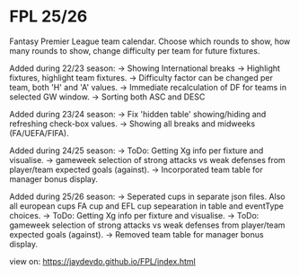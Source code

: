 # FPL 25/26

Fantasy Premier League team calendar.
Choose which rounds to show, how many rounds to show, change difficulty per team for future fixtures.

Added during 22/23 season:
-> 	Showing International breaks
-> 	Highlight fixtures, highlight team fixtures.
-> 	Difficulty factor can be changed per team, both 'H' and 'A' values.
->      Immediate recalculation of DF for teams in selected GW window. 
->      Sorting both ASC and DESC

Added during 23/24 season:
->      Fix 'hidden table' showing/hiding and refreshing check-box values.
-> 	Showing all breaks and midweeks (FA/UEFA/FIFA).

Added during 24/25 season:
-> 	ToDo: Getting Xg info per fixture and visualise.
-> 	gameweek selection of strong attacks vs weak defenses from player/team expected goals (against).
->      Incorporated team table for manager bonus display.

Added during 25/26 season:
->      Seperated cups in separate json files. Also all european cups FA cup and EFL cup sepearation in table and eventType choices.
-> 	ToDo: Getting Xg info per fixture and visualise.
-> 	ToDo: gameweek selection of strong attacks vs weak defenses from player/team expected goals (against).
->      Removed team table for manager bonus display.



        
view on: https://jaydevdo.github.io/FPL/index.html
